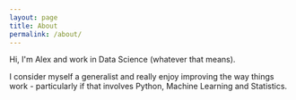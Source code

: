 ```yaml
---
layout: page
title: About
permalink: /about/
---
```


Hi, I'm Alex and work in Data Science (whatever that means).

I consider myself a generalist and really enjoy improving the way things work - particularly if that involves Python, Machine Learning and Statistics.